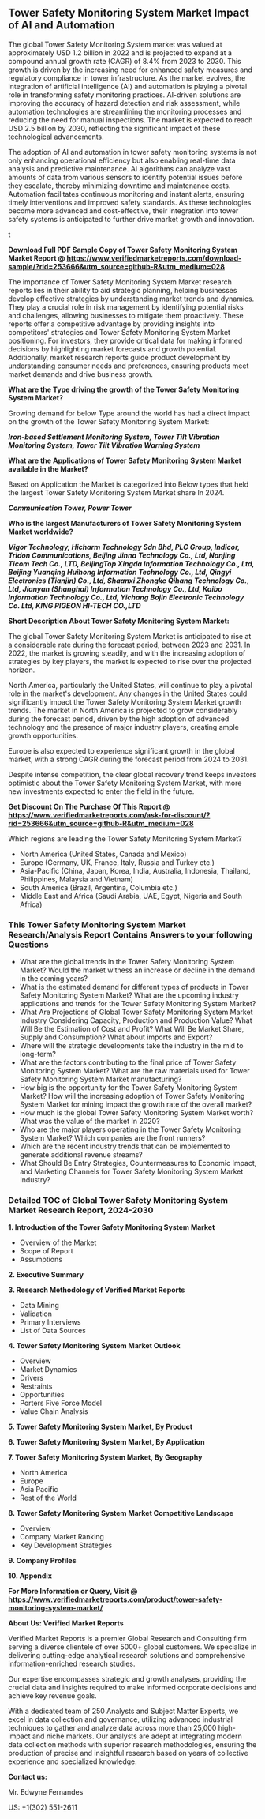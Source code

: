 <h2>Tower Safety Monitoring System Market Impact of AI and Automation</h2><p>The global Tower Safety Monitoring System market was valued at approximately USD 1.2 billion in 2022 and is projected to expand at a compound annual growth rate (CAGR) of 8.4% from 2023 to 2030. This growth is driven by the increasing need for enhanced safety measures and regulatory compliance in tower infrastructure. As the market evolves, the integration of artificial intelligence (AI) and automation is playing a pivotal role in transforming safety monitoring practices. AI-driven solutions are improving the accuracy of hazard detection and risk assessment, while automation technologies are streamlining the monitoring processes and reducing the need for manual inspections. The market is expected to reach USD 2.5 billion by 2030, reflecting the significant impact of these technological advancements.</p><p>The adoption of AI and automation in tower safety monitoring systems is not only enhancing operational efficiency but also enabling real-time data analysis and predictive maintenance. AI algorithms can analyze vast amounts of data from various sensors to identify potential issues before they escalate, thereby minimizing downtime and maintenance costs. Automation facilitates continuous monitoring and instant alerts, ensuring timely interventions and improved safety standards. As these technologies become more advanced and cost-effective, their integration into tower safety systems is anticipated to further drive market growth and innovation.</p>t</p><p id="" class=""><strong>Download Full PDF Sample Copy of Tower Safety Monitoring System Market Report @ <a href="https://www.verifiedmarketreports.com/download-sample/?rid=253666&utm_source=github-R&utm_medium=028" target="_blank">https://www.verifiedmarketreports.com/download-sample/?rid=253666&utm_source=github-R&utm_medium=028</a></strong></p><p>The importance of&nbsp;Tower Safety Monitoring System Market research reports lies in their ability to aid strategic planning, helping businesses develop effective strategies by understanding market trends and dynamics. They play a crucial role in risk management by identifying potential risks and challenges, allowing businesses to mitigate them proactively. These reports offer a competitive advantage by providing insights into competitors' strategies and Tower Safety Monitoring System Market positioning. For investors, they provide critical data for making informed decisions by highlighting market forecasts and growth potential. Additionally, market research reports guide product development by understanding consumer needs and preferences, ensuring products meet market demands and drive business growth.</p><p><strong>What are the&nbsp;Type driving the growth of the Tower Safety Monitoring System Market?</strong></p><p id="" class="">Growing demand for below Type around the world has had a direct impact on the growth of the Tower Safety Monitoring System Market:</p><em><strong>Iron-based Settlement Monitoring System, Tower Tilt Vibration Monitoring System, Tower Tilt Vibration Warning System</strong></em></p><strong>What are the&nbsp;Applications&nbsp;of Tower Safety Monitoring System Market available in the Market?</strong></p><p id="" class="">Based on Application the Market is categorized into Below types that held the largest Tower Safety Monitoring System Market share In 2024.</p><em><strong>Communication Tower, Power Tower</strong></em></p><strong>Who is the largest Manufacturers of Tower Safety Monitoring System Market worldwide?</strong></p><p><em><strong>Vigor Technology, Hicharm Technology Sdn Bhd, PLC Group, Indicor, Tridon Communications, Beijing Jinna Technology Co., Ltd, Nanjing Ticom Tech Co., LTD, BeijingTop Xingda Information Technology Co., Ltd, Beijing Yuanqing Huihong Information Technology Co., Ltd, Qingyi Electronics (Tianjin) Co., Ltd, Shaanxi Zhongke Qihang Technology Co., Ltd, Jianyan (Shanghai) Information Technology Co., Ltd, Kaibo Information Technology Co., Ltd, Yichang Bojin Electronic Technology Co. Ltd, KING PIGEON HI-TECH CO.,LTD</strong></em></p><p id="" class=""><strong>Short Description About Tower Safety Monitoring System Market:</strong></p><p>The global Tower Safety Monitoring System Market is anticipated to rise at a considerable rate during the forecast period, between 2023 and 2031. In 2022, the market is growing steadily, and with the increasing adoption of strategies by key players, the market is expected to rise over the projected horizon.</p><p>North America, particularly the United States, will continue to play a pivotal role in the market's development. Any changes in the United States could significantly impact the Tower Safety Monitoring System Market growth trends. The market in North America is projected to grow considerably during the forecast period, driven by the high adoption of advanced technology and the presence of major industry players, creating ample growth opportunities.</p><p>Europe is also expected to experience significant growth in the global market, with a strong CAGR during the forecast period from 2024 to 2031.</p><p>Despite intense competition, the clear global recovery trend keeps investors optimistic about the Tower Safety Monitoring System Market, with more new investments expected to enter the field in the future.</p><p id="" class=""><strong>Get Discount On The Purchase Of This Report @ <a href="https://www.verifiedmarketreports.com/ask-for-discount/?rid=253666&utm_source=github-R&utm_medium=028" target="_blank">https://www.verifiedmarketreports.com/ask-for-discount/?rid=253666&utm_source=github-R&utm_medium=028</a></strong></p>Which regions are leading the Tower Safety Monitoring System Market?</p><ul><li>North America (United States, Canada and Mexico)</li><li>Europe (Germany, UK, France, Italy, Russia and Turkey etc.)</li><li>Asia-Pacific (China, Japan, Korea, India, Australia, Indonesia, Thailand, Philippines, Malaysia and Vietnam)</li><li>South America (Brazil, Argentina, Columbia etc.)</li><li>Middle East and Africa (Saudi Arabia, UAE, Egypt, Nigeria and South Africa)</li></ul><h3 id="" class="">This Tower Safety Monitoring System Market Research/Analysis Report Contains Answers to your following Questions</h3><ul><li>What are the global trends in the Tower Safety Monitoring System Market? Would the market witness an increase or decline in the demand in the coming years?</li><li>What is the estimated demand for different types of products in Tower Safety Monitoring System Market? What are the upcoming industry applications and trends for the Tower Safety Monitoring System Market?</li><li>What Are Projections of Global Tower Safety Monitoring System Market Industry Considering Capacity, Production and Production Value? What Will Be the Estimation of Cost and Profit? What Will Be Market Share, Supply and Consumption? What about imports and Export?</li><li>Where will the strategic developments take the industry in the mid to long-term?</li><li>What are the factors contributing to the final price of Tower Safety Monitoring System Market? What are the raw materials used for Tower Safety Monitoring System Market manufacturing?</li><li>How big is the opportunity for the Tower Safety Monitoring System Market? How will the increasing adoption of Tower Safety Monitoring System Market for mining impact the growth rate of the overall market?</li><li>How much is the global Tower Safety Monitoring System Market worth? What was the value of the market In 2020?</li><li>Who are the major players operating in the Tower Safety Monitoring System Market? Which companies are the front runners?</li><li>Which are the recent industry trends that can be implemented to generate additional revenue streams?</li><li>What Should Be Entry Strategies, Countermeasures to Economic Impact, and Marketing Channels for Tower Safety Monitoring System Market Industry?</li></ul><h3 id="" class="">Detailed TOC of Global Tower Safety Monitoring System Market Research Report, 2024-2030</h3><p id="" class=""><strong>1. Introduction of the Tower Safety Monitoring System Market</strong></p><ul><li>Overview of the Market</li><li>Scope of Report</li><li>Assumptions</li></ul><p id="" class=""><strong>2. Executive Summary</strong></p><p id="" class=""><strong>3. Research Methodology of Verified Market Reports</strong></p><ul><li>Data Mining</li><li>Validation</li><li>Primary Interviews</li><li>List of Data Sources</li></ul><p id="" class=""><strong>4. Tower Safety Monitoring System Market Outlook</strong></p><ul><li>Overview</li><li>Market Dynamics</li><li>Drivers</li><li>Restraints</li><li>Opportunities</li><li>Porters Five Force Model</li><li>Value Chain Analysis</li></ul><p id="" class=""><strong>5. Tower Safety Monitoring System Market, By Product</strong></p><p id="" class=""><strong>6. Tower Safety Monitoring System Market, By Application</strong></p><p id="" class=""><strong>7. Tower Safety Monitoring System Market, By Geography</strong></p><ul><li>North America</li><li>Europe</li><li>Asia Pacific</li><li>Rest of the World</li></ul><p id="" class=""><strong>8. Tower Safety Monitoring System Market Competitive Landscape</strong></p><ul><li>Overview</li><li>Company Market Ranking</li><li>Key Development Strategies</li></ul><p id="" class=""><strong>9. Company Profiles</strong></p><p id="" class=""><strong>10. Appendix</strong></p><p id="" class=""><strong>For More Information or Query, Visit @ <a href="https://www.verifiedmarketreports.com/product/tower-safety-monitoring-system-market/" target="_blank">https://www.verifiedmarketreports.com/product/tower-safety-monitoring-system-market/</a></strong></p><p id="" class=""><strong>About Us: Verified Market Reports</strong></p><p id="" class="">Verified Market Reports is a premier Global Research and Consulting firm serving a diverse clientele of over 5000+ global customers. We specialize in delivering cutting-edge analytical research solutions and comprehensive information-enriched research studies.</p><p id="" class="">Our expertise encompasses strategic and growth analyses, providing the crucial data and insights required to make informed corporate decisions and achieve key revenue goals.</p><p id="" class="">With a dedicated team of 250 Analysts and Subject Matter Experts, we excel in data collection and governance, utilizing advanced industrial techniques to gather and analyze data across more than 25,000 high-impact and niche markets. Our analysts are adept at integrating modern data collection methods with superior research methodologies, ensuring the production of precise and insightful research based on years of collective experience and specialized knowledge.</p><p id="" class=""><strong>Contact us:</strong></p><p id="" class="">Mr. Edwyne Fernandes</p><p id="" class="">US: +1(302) 551-2611</p>